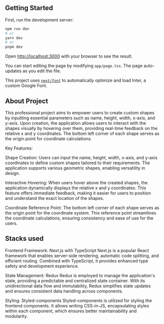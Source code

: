 
## Getting Started

First, run the development server:

```bash
npm run dev
# or
yarn dev
# or
pnpm dev
```

Open [http://localhost:3000](http://localhost:3000) with your browser to see the result.

You can start editing the page by modifying `app/page.tsx`. The page auto-updates as you edit the file.

This project uses [`next/font`](https://nextjs.org/docs/basic-features/font-optimization) to automatically optimize and load Inter, a custom Google Font.

## About Project

This professional project aims to empower users to create custom shapes by inputting essential parameters such as name, height, width, x-axis, and y-axis. Upon creation, the application allows users to interact with the shapes visually by hovering over them, providing real-time feedback on the relative x and y coordinates. The bottom left corner of each shape serves as the origin point for coordinate calculations.

Key Features:

Shape Creation:
Users can input the name, height, width, x-axis, and y-axis coordinates to define custom shapes tailored to their requirements. The application supports various geometric shapes, enabling versatility in design.

Interactive Hovering:
When users hover above the created shapes, the application dynamically displays the relative x and y coordinates. This feature offers immediate feedback, making it easier for users to position and understand the exact location of the shapes.

Coordinate Reference Point:
The bottom left corner of each shape serves as the origin point for the coordinate system. This reference point streamlines the coordinate calculations, ensuring consistency and ease of use for the users.

## Stacks used

Frontend Framework: Next.js with TypeScript
Next.js is a popular React framework that enables server-side rendering, automatic code splitting, and efficient routing. Combined with TypeScript, it provides enhanced type safety and development experience.

State Management: Redux
Redux is employed to manage the application's state, providing a predictable and centralized state container. With its unidirectional data flow and immutability, Redux simplifies state updates and ensures consistent data handling across components.

Styling: Styled-components
Styled-components is utilized for styling the frontend components. It allows writing CSS-in-JS, encapsulating styles within each component, which ensures better maintainability and modularity.
